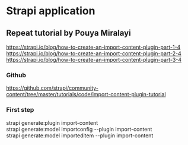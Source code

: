 # Strapi application

## Repeat tutorial by Pouya Miralayi

https://strapi.io/blog/how-to-create-an-import-content-plugin-part-1-4  
https://strapi.io/blog/how-to-create-an-import-content-plugin-part-2-4  
https://strapi.io/blog/how-to-create-an-import-content-plugin-part-3-4  

### Github
https://github.com/strapi/community-content/tree/master/tutorials/code/import-content-plugin-tutorial

### First step
strapi generate:plugin import-content  
strapi generate:model importconfig --plugin import-content  
strapi generate:model importeditem --plugin import-content
